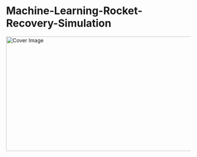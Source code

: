 # Machine-Learning-Rocket-Recovery-Simulation

<img width="675" height="312" alt="Cover Image" src="https://github.com/user-attachments/assets/0ec2bb3b-0818-4e14-b705-eae8c082ee22" />
